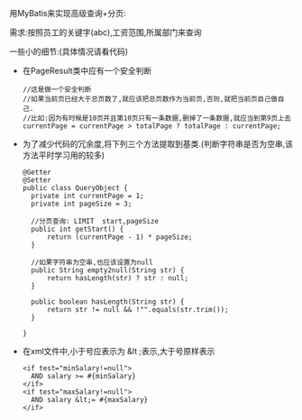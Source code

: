 用MyBatis来实现高级查询+分页:

需求:按照员工的关键字(abc),工资范围,所属部门来查询

一些小的细节:(具体情况请看代码)

- 在PageResult类中应有一个安全判断

  ```
  //这是做一个安全判断
  //如果当前页已经大于总页数了,就应该把总页数作为当前页,否则,就把当前页自己做自己.
  //比如:因为有时候是10页并且第10页只有一条数据,删掉了一条数据,就应当到第9页上去
  currentPage = currentPage > totalPage ? totalPage : currentPage;
  ```



- 为了减少代码的冗余度,将下列三个方法提取到基类.(判断字符串是否为空串,该方法平时学习用的较多)

  ```
  @Getter
  @Setter
  public class QueryObject {
  	private int currentPage = 1;
  	private int pageSize = 3;
  
  	//分页查询: LIMIT  start,pageSize
  	public int getStart() {
  		return (currentPage - 1) * pageSize;
  	}
  
  	//如果字符串为空串,也应该设置为null
  	public String empty2null(String str) {
  		return hasLength(str) ? str : null;
  	}
  
  	public boolean hasLength(String str) {
  		return str != null && !"".equals(str.trim());
  	}
  
  }
  ```

  

- 在xml文件中,小于号应表示为 &lt ;表示,大于号原样表示

  ```
  <if test="minSalary!=null">
  	AND salary >= #{minSalary}
  </if>
  <if test="maxSalary!=null">
  	AND salary &lt;= #{maxSalary}
  </if>
  ```

  


